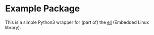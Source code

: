 # Example Package

This is a simple Python3 wrapper for (part of) the [ell](https://git.kernel.org/pub/scm/libs/ell) (Embedded Linux library).


